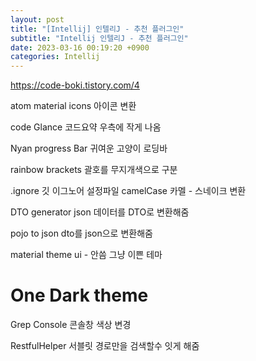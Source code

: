 ```yaml
---
layout: post
title: "[Intellij] 인텔리J - 추천 플러그인"
subtitle: "Intellij 인텔리J - 추천 플러그인"
date: 2023-03-16 00:19:20 +0900
categories: Intellij
---
```

https://code-boki.tistory.com/4

atom material icons
	아이콘 변환

code Glance
	코드요약 우측에 작게 나옴

Nyan progress Bar
	귀여운 고양이 로딩바

rainbow brackets
	괄호를 무지개색으로 구분

.ignore
	깃 이그노어 설정파일
camelCase
	카멜 - 스네이크 변환

DTO generator
	json 데이터를 DTO로 변환해줌

pojo to json
	dto를 json으로 변환해줌

material theme ui - 안씀
	그냥 이쁜 테마 

One Dark theme
======================================================================================================

Grep Console
	콘솔창 색상 변경


RestfulHelper
	서블릿 경로만을 검색할수 잇게 해줌

